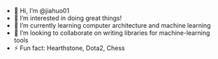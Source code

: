 - 👋 Hi, I’m @jiahuo01
- 👀 I’m interested in doing great things!
- 🌱 I’m currently learning computer architecture and machine learning
- 💞️ I’m looking to collaborate on writing libraries for machine-learning tools
- ⚡ Fun fact: Hearthstone, Dota2, Chess

<!---
jiahuo01/jiahuo01 is a ✨ special ✨ repository because its `README.md` (this file) appears on your GitHub profile.
You can click the Preview link to take a look at your changes.
--->
